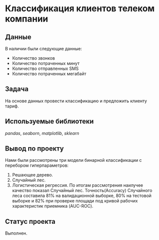 # Классификация клиентов телеком компании

## Данные
В наличии были следующие данные:
- Количество звонков
- Количество потраченных минут
- Количество отправленных SMS
- Количество потраченных мегабайт

## Задача
На основе данных провести классификацию и предложить клиенту тариф.

## Используемые библиотеки
*pandas*, *seaborn*, *matplotlib*, *sklearn*

## Вывод по проекту
Нами были рассмотрены три модели бинарной классификации с перебором гиперпараметров:
1. Решающее дерево.
2. Случайный лес.
3. Логистическая регрессия.
По итогам рассмотрения наилучее качество показал Случайный лес.
Точность(Accuracy) Случайного леса составила 81% на валидационной выборке, 80% на тестовой выборке и 82% при проверке площади под кривой рабочих характеристик приемника (AUC-ROC).

## Статус проекта
Выполнен.